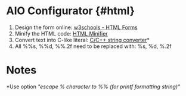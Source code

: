 # AIO Configurator {#html}

1. Design the form online: [w3schools - HTML Forms](https://www.w3schools.com/html/html_forms.asp)
2. Minify the HTML code: [HTML Minifier](https://www.willpeavy.com/tools/minifier/)
3. Convert text into C-like literal: [C/C++ string converter](http://tomeko.net/online_tools/cpp_text_escape.php?lang=en)*
4. All %%s, %%d, %%.2f need to be replaced with:  %s, %d, %.2f

# Notes
*Use option *"escape % character to %% (for printf formatting string)"*
